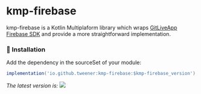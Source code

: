 # kmp-firebase

kmp-firebase is a Kotlin Multiplaform library which wraps [GitLiveApp Firebase SDK](https://github.com/GitLiveApp/firebase-kotlin-sdk) and provide a more straightforward implementation.

### 💾 Installation

Add the dependency in the sourceSet of your module:

```groovy
implementation('io.github.tweener:kmp-firebase:$kmp-firebase_version')
```

_The latest version
is: [![](https://img.shields.io/maven-metadata/v?metadataUrl=https%3A%2F%2Fs01.oss.sonatype.org%2Fservice%2Flocal%2Frepo_groups%2Fpublic%2Fcontent%2Fio%2Fgithub%2Ftweener%2Fkmp-firebase%2Fmaven-metadata.xml)](https://central.sonatype.com/artifact/io.github.tweener/kmp-firebase)_
